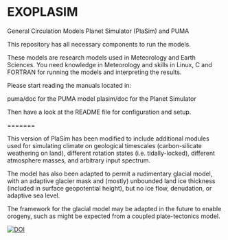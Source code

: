 EXOPLASIM
======

General Circulation Models Planet Simulator (PlaSim) and PUMA

This repository has all necessary components to run the models.

These models are research models used in Meteorology and Earth Sciences.
You need knowledge in Meteorology and skills in Linux, C and FORTRAN
for running the models and interpreting the results.

Please start reading the manuals located in:

puma/doc for the PUMA model
plasim/doc for the Planet Simulator

Then have a look at the README file for configuration and setup.

=======

This version of PlaSim has been modified to include additional modules
used for simulating climate on geological timescales (carbon-silicate 
weathering on land), different rotation states (i.e. tidally-locked), 
different atmosphere masses, and arbitrary input spectrum. 

The model has also been adapted to permit a rudimentary glacial model,
with an adaptive glacier mask and (mostly) unbounded land ice thickness
(included in surface geopotential height), but no ice flow, denudation,
or adaptive sea level.

The framework for the glacial model may be adapted in the future to enable
orogeny, such as might be expected from a coupled plate-tectonics model.

[![DOI](https://zenodo.org/badge/97154456.svg)](https://zenodo.org/badge/latestdoi/97154456)
